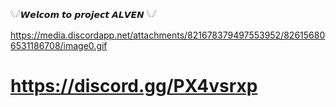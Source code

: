 𓆩𓆪𝙒𝙚𝙡𝙘𝙤𝙢 𝙩𝙤 𝙥𝙧𝙤𝙟𝙚𝙘𝙩 𝘼𝙇𝙑𝙀𝙉 𓆩𓆪


https://media.discordapp.net/attachments/821678379497553952/826156806531186708/image0.gif


# https://discord.gg/PX4vsrxp
